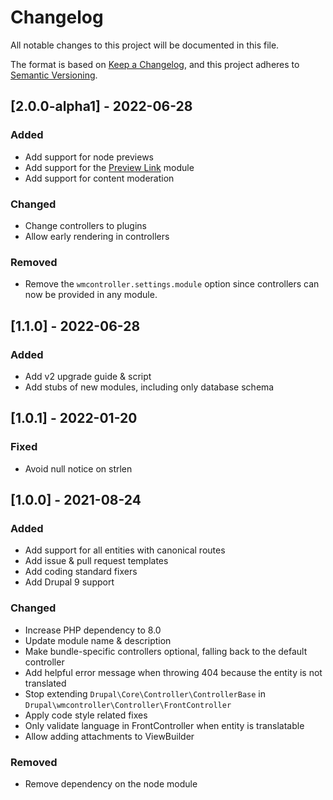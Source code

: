 # Changelog
All notable changes to this project will be documented in this file.

The format is based on [Keep a Changelog](https://keepachangelog.com/en/1.0.0/),
and this project adheres to [Semantic Versioning](https://semver.org/spec/v2.0.0.html).

## [2.0.0-alpha1] - 2022-06-28
### Added
- Add support for node previews
- Add support for the [Preview Link](https://www.drupal.org/project/preview_link) module
- Add support for content moderation

### Changed
- Change controllers to plugins
- Allow early rendering in controllers

### Removed
- Remove the `wmcontroller.settings.module` option since controllers can now be provided in any module.

## [1.1.0] - 2022-06-28
### Added
- Add v2 upgrade guide & script
- Add stubs of new modules, including only database schema

## [1.0.1] - 2022-01-20
### Fixed
- Avoid null notice on strlen

## [1.0.0] - 2021-08-24
### Added
- Add support for all entities with canonical routes
- Add issue & pull request templates
- Add coding standard fixers
- Add Drupal 9 support

### Changed
- Increase PHP dependency to 8.0
- Update module name & description
- Make bundle-specific controllers optional, falling back to the default 
 controller
- Add helpful error message when throwing 404 because the entity is not 
 translated
- Stop extending `Drupal\Core\Controller\ControllerBase` in 
 `Drupal\wmcontroller\Controller\FrontController`
- Apply code style related fixes
- Only validate language in FrontController when entity is translatable
- Allow adding attachments to ViewBuilder

### Removed
- Remove dependency on the node module
